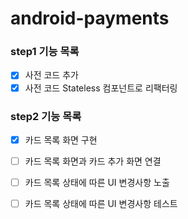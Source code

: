 # android-payments

### step1 기능 목록
- [x] 사전 코드 추가 
- [x] 사전 코드 Stateless 컴포넌트로 리팩터링 

### step2 기능 목록
- [x] 카드 목록 화면 구현
- [ ] 카드 목록 화면과 카드 추가 화면 연결 
- [ ] 카드 목록 상태에 따른 UI 변경사항 노출 
- [ ] 카드 목록 상태에 따른 UI 변경사항 테스트

